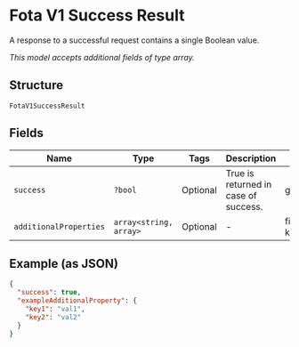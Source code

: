 
# Fota V1 Success Result

A response to a successful request contains a single Boolean value.

*This model accepts additional fields of type array.*

## Structure

`FotaV1SuccessResult`

## Fields

| Name | Type | Tags | Description | Getter | Setter |
|  --- | --- | --- | --- | --- | --- |
| `success` | `?bool` | Optional | True is returned in case of success. | getSuccess(): ?bool | setSuccess(?bool success): void |
| `additionalProperties` | `array<string, array>` | Optional | - | findAdditionalProperty(string key): array | additionalProperty(string key, array value): void |

## Example (as JSON)

```json
{
  "success": true,
  "exampleAdditionalProperty": {
    "key1": "val1",
    "key2": "val2"
  }
}
```

